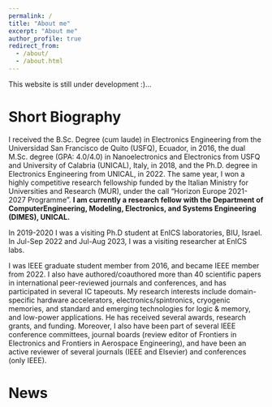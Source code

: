 ```yaml
---
permalink: /
title: "About me"
excerpt: "About me"
author_profile: true
redirect_from: 
  - /about/
  - /about.html
---
```


This website is still under development :)...

Short Biography
======
I received the B.Sc. Degree (cum laude) in Electronics Engineering from the Universidad San Francisco de Quito (USFQ), Ecuador, in 2016, the dual M.Sc. degree (GPA: 4.0/4.0) in Nanoelectronics and Electronics from USFQ and University of Calabria (UNICAL), Italy, in 2018, and the Ph.D. degree in Electronics Engineering from UNICAL, in 2022. The same year, I won a highly competitive research fellowship funded by the Italian Ministry for Universities and Research (MUR), under the call “Horizon Europe 2021-2027 Programme”. **I am currently a research fellow with the Department of ComputerEngineering, Modeling, Electronics, and Systems Engineering (DIMES), UNICAL.** 

In 2019-2020 I was a visiting Ph.D student at EnICS laboratories, BIU, Israel. In Jul-Sep 2022 and Jul-Aug 2023, I was a visiting researcher at EnICS labs.

I was IEEE graduate student member from 2016, and became IEEE member from 2022. I also have authored/coauthored more than 40 scientific papers in international peer-reviewed journals and conferences, and has participated in several IC tapeouts. My research interests include domain-specific hardware accelerators, electronics/spintronics, cryogenic memories, and standard and emerging technologies for logic & memory, and low-power applications. He has received several awards, research grants, and funding. Moreover, I also have been part of several IEEE conference committees, journal boards (review editor of Frontiers in Electronics and Frontiers in Aerospace Engineering), and have been an active reviewer of several journals (IEEE and Elsevier) and conferences (only IEEE).

News
======
